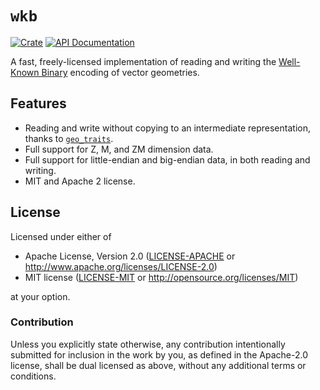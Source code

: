 # `wkb`

[![Crate][crates-badge]][crates-url]
[![API Documentation][docs-badge]][docs-url]

[crates-badge]: https://img.shields.io/crates/v/wkb.svg
[crates-url]: https://crates.io/crates/wkb
[docs-badge]: https://docs.rs/wkb/badge.svg
[docs-url]: https://docs.rs/wkb

A fast, freely-licensed implementation of reading and writing the [Well-Known Binary][wkb] encoding of vector geometries.

## Features

- Reading and write without copying to an intermediate representation, thanks to [`geo_traits`][geo_traits].
- Full support for Z, M, and ZM dimension data.
- Full support for little-endian and big-endian data, in both reading and writing.
- MIT and Apache 2 license.

[geo_traits]: https://docs.rs/geo-traits/latest/geo_traits/
[wkb]: https://libgeos.org/specifications/wkb/

## License

Licensed under either of

- Apache License, Version 2.0 ([LICENSE-APACHE](LICENSE-APACHE) or http://www.apache.org/licenses/LICENSE-2.0)
- MIT license ([LICENSE-MIT](LICENSE-MIT) or http://opensource.org/licenses/MIT)

at your option.

### Contribution

Unless you explicitly state otherwise, any contribution intentionally submitted
for inclusion in the work by you, as defined in the Apache-2.0 license, shall be
dual licensed as above, without any additional terms or conditions.
